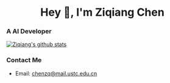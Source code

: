 
<h1 align="center">Hey 👋, I'm Ziqiang Chen</h1>
<h3 align="left">A AI Developer  </h3>

[![Ziqiang's github stats](https://github-readme-stats.vercel.app/api?username=Andy1314Chen&theme=vue)](https://github.com/Andy1314Chen)

### Contact Me
- Email: chenzq@mail.ustc.edu.cn


<!--
**Andy1314Chen/Andy1314Chen** is a ✨ _special_ ✨ repository because its `README.md` (this file) appears on your GitHub profile.

Here are some ideas to get you started:

- 🔭 I’m currently working on ...
- 🌱 I’m currently learning ...
- 👯 I’m looking to collaborate on ...
- 🤔 I’m looking for help with ...
- 💬 Ask me about ...
- 📫 How to reach me: ...
- 😄 Pronouns: ...
- ⚡ Fun fact: ...
-->
